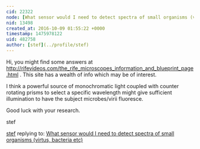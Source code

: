 ```yaml
---
cid: 22322
node: [What sensor would I need to detect spectra of small organisms (virtus, bacteria etc)](../notes/fouadalnoor/09-28-2016/what-sensor-would-i-need-to-detect-spectra-of-small-organisms-virtus-bacteria-etc)
nid: 13498
created_at: 2016-10-09 01:55:22 +0000
timestamp: 1475978122
uid: 482758
author: [stef](../profile/stef)
---
```


Hi, you might find some answers at http://rifevideos.com/the_rife_microscopes_information_and_blueprint_page.html . This site has a wealth of info which may be of interest.

I think a powerful source of monochromatic light coupled with counter rotating prisms to select a specific wavelength might give sufficient illumination to have the subject microbes/virii fluoresce.

Good luck with your research.

stef 

[stef](../profile/stef) replying to: [What sensor would I need to detect spectra of small organisms (virtus, bacteria etc)](../notes/fouadalnoor/09-28-2016/what-sensor-would-i-need-to-detect-spectra-of-small-organisms-virtus-bacteria-etc)

